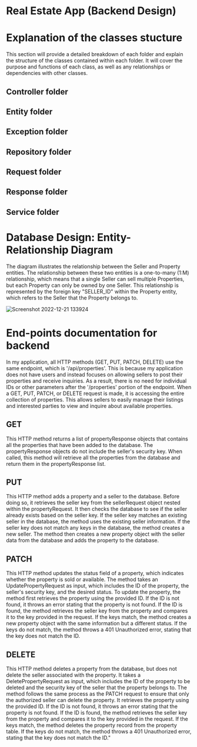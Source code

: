 # Real Estate App (Backend Design)

# Explanation of the classes stucture
This section will provide a detailed breakdown of each folder and explain the structure of the classes contained within each folder. It will cover the purpose and functions of each class, as well as any relationships or dependencies with other classes.

## Controller folder

## Entity folder

## Exception folder

## Repository folder

## Request folder

## Response folder

## Service folder


# Database Design: Entity-Relationship Diagram
The diagram illustrates the relationship between the Seller and Property entities. The relationship between these two entities is a one-to-many (1:M) relationship, which means that a single Seller can sell multiple Properties, but each Property can only be owned by one Seller. This relationship is represented by the foreign key "SELLER_ID" within the Property entity, which refers to the Seller that the Property belongs to.

![Screenshot 2022-12-21 133924](https://user-images.githubusercontent.com/99833243/208979436-a77b80bf-a6f3-49dd-bdad-78214156ec99.png)

# End-points documentation for backend
In my application, all HTTP methods (GET, PUT, PATCH, DELETE) use the same endpoint, which is '/api/properties'. This is because my application does not have users and instead focuses on allowing sellers to post their properties and receive inquiries. As a result, there is no need for individual IDs or other parameters after the '/properties' portion of the endpoint. When a GET, PUT, PATCH, or DELETE request is made, it is accessing the entire collection of properties. This allows sellers to easily manage their listings and interested parties to view and inquire about available properties.

## GET
This HTTP method returns a list of propertyResponse objects that contains all the properties that have been added to the database. The propertyResponse objects do not include the seller's security key. When called, this method will retrieve all the properties from the database and return them in the propertyResponse list.

## PUT
This HTTP method adds a property and a seller to the database. Before doing so, it retrieves the seller key from the sellerRequest object nested within the propertyRequest. It then checks the database to see if the seller already exists based on the seller key. If the seller key matches an existing seller in the database, the method uses the existing seller information. If the seller key does not match any keys in the database, the method creates a new seller. The method then creates a new property object with the seller data from the database and adds the property to the database.

## PATCH
This HTTP method updates the status field of a property, which indicates whether the property is sold or available. The method takes an UpdatePropertyRequest as input, which includes the ID of the property, the seller's security key, and the desired status. To update the property, the method first retrieves the property using the provided ID. If the ID is not found, it throws an error stating that the property is not found. If the ID is found, the method retrieves the seller key from the property and compares it to the key provided in the request. If the keys match, the method creates a new property object with the same information but a different status. If the keys do not match, the method throws a 401 Unauthorized error, stating that the key does not match the ID.

## DELETE
This HTTP method deletes a property from the database, but does not delete the seller associated with the property. It takes a DeletePropertyRequest as input, which includes the ID of the property to be deleted and the security key of the seller that the property belongs to. The method follows the same process as the PATCH request to ensure that only the authorized seller can delete the property. It retrieves the property using the provided ID. If the ID is not found, it throws an error stating that the property is not found. If the ID is found, the method retrieves the seller key from the property and compares it to the key provided in the request. If the keys match, the method deletes the property record from the property table. If the keys do not match, the method throws a 401 Unauthorized error, stating that the key does not match the ID."
